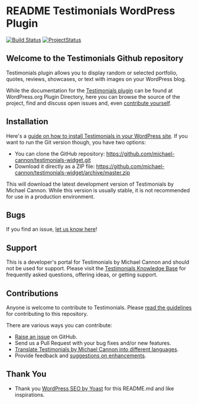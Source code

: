 # README Testimonials WordPress Plugin

[![Build Status](https://travis-ci.org/michael-cannon/testimonials-widget.png?branch=master)](https://travis-ci.org/michael-cannon/testimonials-widget)
[![ProjectStatus](http://stillmaintained.com/michael-cannon/testimonials-widget.png)](http://stillmaintained.com/michael-cannon/testimonials-widget)

## Welcome to the Testimonials Github repository

Testimonials plugin allows you to display random or selected portfolio, quotes, reviews, showcases, or text with images on your WordPress blog.

While the documentation for the [Testimonials plugin](http://wordpress.org/plugins/testimonials-widget/) can be found at WordPress.org Plugin Directory, here you can browse the source of the project, find and discuss open issues and, even [contribute yourself](https://github.com/michael-cannon/testimonials-widget/blob/master/CONTRIBUTING.md).

## Installation

Here's a [guide on how to install Testimonials in your WordPress site](http://wordpress.org/plugins/testimonials-widget/installation/). If you want to run the Git version though, you have two options:

* You can clone the GitHub repository: https://github.com/michael-cannon/testimonials-widget.git
* Download it directly as a ZIP file: https://github.com/michael-cannon/testimonials-widget/archive/master.zip

This will download the latest development version of Testimonials by Michael Cannon. While this version is usually stable, it is not recommended for use in a production environment.

## Bugs

If you find an issue, [let us know here](https://github.com/michael-cannon/testimonials-widget/issues/new)!

## Support

This is a developer's portal for Testimonials by Michael Cannon and should not be used for support. Please visit the [Testimonials Knowledge Base](https://aihrus.zendesk.com/categories/20104507-Testimonials-Widget) for frequently asked questions, offering ideas, or getting support.

## Contributions

Anyone is welcome to contribute to Testimonials. Please [read the guidelines](https://github.com/michael-cannon/testimonials-widget/blob/master/CONTRIBUTING.md) for contributing to this repository.

There are various ways you can contribute:

* [Raise an issue](https://github.com/michael-cannon/testimonials-widget/issues) on GitHub.
* Send us a Pull Request with your bug fixes and/or new features.
* [Translate Testimonials by Michael Cannon into different languages](https://aihrus.zendesk.com/entries/23691557-How-do-I-change-Testimonials-Widget-text-labels-).
* Provide feedback and [suggestions on enhancements](https://github.com/michael-cannon/testimonials-widget/issues?direction=desc&labels=Enhancement&page=1&sort=created&state=open).

## Thank You

* Thank you [WordPress SEO by Yoast](https://github.com/jdevalk/wordpress-seo/blob/master/README.md) for this README.md and like inspirations.
